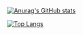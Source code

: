 [![Anurag's GitHub stats](https://github-readme-stats.vercel.app/api?username=wik3d)](https://github.com/anuraghazra/github-readme-stats)

[![Top Langs](https://github-readme-stats.vercel.app/api/top-langs/?username=Wik3d&layout=compact)](https://github.com/anuraghazra/github-readme-stats)

